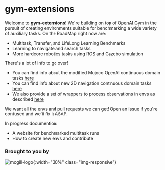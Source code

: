 # gym-extensions

Welcome to **gym-extensions**! We're building on top of <a href="https://github.com/openai/gym">OpenAI Gym</a> in the pursuit of creating environments suitable for benchmarking a wide variety of auxiliary tasks. On the RoadMap right now are:

+ Multitask, Transfer, and LifeLong Learning Benchmarks
+ Learning to navigate and search tasks
+ More hardcore robotics tasks using ROS and Gazebo simulation

There's a lot of info to go over!

+ You can find info about the modified Mujoco OpenAI continuous domain tasks [here](mujoco_gym_envs)
+ You can find info about new 2D navigation continuous domain tasks [here](2d_navigation_envs)
+ We also provide a set of wrappers to process observations in envs as described [here](wrappers)

We want all the envs and pull requests we can get! Open an issue if you're confused and we'll fix it ASAP.

In progress documention:

+ A website for benchmarked multitask runs
+ How to create new envs and contribute

### Brought to you by

![mcgill-logo](https://github.com/Breakend/gym-extensions/raw/master/assets/Mcgill.png){:width="30%" class="img-responsive"}
